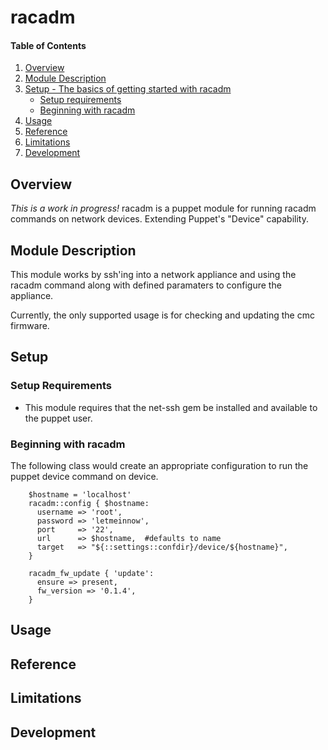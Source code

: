 # racadm

#### Table of Contents

1. [Overview](#overview)
2. [Module Description](#module-description)
3. [Setup - The basics of getting started with racadm](#setup)
    * [Setup requirements](#setup-requirements)
    * [Beginning with racadm](#beginning-with-racadm)
4. [Usage](#usage)
5. [Reference](#reference)
5. [Limitations](#limitations)
6. [Development](#development)

## Overview

_This is a work in progress!_
racadm is a puppet module for running racadm commands on network devices.  Extending Puppet's "Device" capability.

## Module Description

This module works by ssh'ing into a network appliance and using the racadm command along with defined paramaters to configure the appliance.

Currently, the only supported usage is for checking and updating the cmc firmware.

## Setup

### Setup Requirements

* This module requires that the net-ssh gem be installed and available to the puppet user.

### Beginning with racadm

The following class would create an appropriate configuration to run the puppet device command on device.

```puppet
    $hostname = 'localhost'
    racadm::config { $hostname:
      username => 'root',
      password => 'letmeinnow',
      port     => '22',
      url      => $hostname,  #defaults to name
      target   => "${::settings::confdir}/device/${hostname}",
    }
    
    racadm_fw_update { 'update':
      ensure => present,
      fw_version => '0.1.4',
    }
```

## Usage


## Reference


## Limitations



## Development


